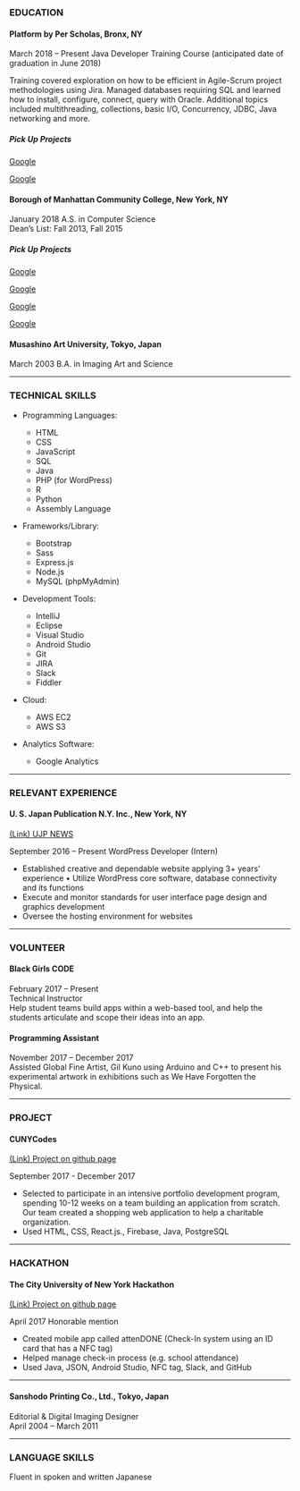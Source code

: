### EDUCATION
#### Platform by Per Scholas, Bronx, NY
March 2018 – Present Java Developer Training Course (anticipated date of graduation in June 2018)

Training covered exploration on how to be efficient in Agile-Scrum project methodologies using Jira. Managed databases requiring SQL and learned how to install, configure, connect, query with Oracle. Additional topics included multithreading, collections, basic I/O, Concurrency, JDBC, Java networking and more. 

##### Pick Up Projects
[Google](https://www.google.com/)

[Google](https://www.google.com/)

#### Borough of Manhattan Community College, New York, NY
January 2018 A.S. in Computer Science  
Dean’s List: Fall 2013, Fall 2015

##### Pick Up Projects
[Google](https://www.google.com/)

[Google](https://www.google.com/)

[Google](https://www.google.com/)

[Google](https://www.google.com/)

#### Musashino Art University, Tokyo, Japan
March 2003 B.A. in Imaging Art and Science 

*****   

### TECHNICAL SKILLS
* Programming Languages: 
    * HTML
    * CSS
    * JavaScript
    * SQL
    * Java
    * PHP (for WordPress)
    * R
    * Python
    * Assembly Language
  
* Frameworks/Library: 
    * Bootstrap
    * Sass
    * Express.js
    * Node.js
    * MySQL (phpMyAdmin)  
  
* Development Tools: 
    * IntelliJ
    * Eclipse
    * Visual Studio
    * Android Studio
    * Git
    * JIRA
    * Slack
    * Fiddler  

* Cloud: 
    * AWS EC2
    * AWS S3

* Analytics Software: 
    * Google Analytics  

*****  

### RELEVANT EXPERIENCE
#### U. S. Japan Publication N.Y. Inc., New York, NY

[(Link) UJP NEWS](https://ujpdb.com/)

September 2016 – Present
WordPress Developer (Intern)
* Established creative and dependable website applying 3+ years’ experience • Utilize WordPress core software, database connectivity and its functions  
* Execute and monitor standards for user interface page design and graphics development
* Oversee the hosting environment for websites  

---------------------------------------  

### VOLUNTEER
#### Black Girls CODE
February 2017 – Present  
Technical Instructor  
Help student teams build apps within a web-based tool, and help the students articulate and scope their ideas into an app. 
 
#### Programming Assistant  
November 2017 – December 2017  
Assisted Global Fine Artist, Gil Kuno using Arduino and C++ to present his experimental artwork in exhibitions such as We Have Forgotten the Physical.  

---------------------------------------  

### PROJECT 
#### CUNYCodes  

[(Link) Project on github page](https://github.com/CUNYTech/closetShare)

September 2017 - December 2017  
* Selected to participate in an intensive portfolio development program, spending 10-12 weeks on a team building an application from scratch. Our team created a shopping web application to help a charitable organization.
* Used HTML, CSS, React.js., Firebase, Java, PostgreSQL 

---------------------------------------  

### HACKATHON
#### The City University of New York Hackathon  

[(Link) Project on github page](https://github.com/Nukki/attenDONE)

April 2017                                                                                                                             Honorable mention  
* Created mobile app called attenDONE (Check-In system using an ID card that has a NFC tag)
* Helped manage check-in process (e.g. school attendance)
* Used Java, JSON, Android Studio, NFC tag, Slack, and GitHub  

---------------------------------------  
 
#### Sanshodo Printing Co., Ltd., Tokyo, Japan
Editorial & Digital Imaging Designer  
April 2004 – March 2011  

---------------------------------------  

### LANGUAGE SKILLS
Fluent in spoken and written Japanese
